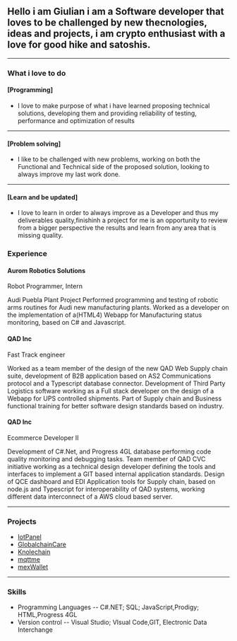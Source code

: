 ## Hello i am Giulian i am a Software developer that loves to be challenged by new thecnologies, ideas and projects, i am crypto enthusiast with a love for good hike and satoshis.


---

### What i love to do

#### [Programming]
- I love to make purpose of what i have learned  proposing technical solutions, developing them and providing reliability of testing, performance and optimization of results
---
#### [Problem solving]
- I like to be challenged with new problems, working on both the Functional and Technical side of the proposed solution, looking to always improve my last work done.
---
#### [Learn and be updated]
- I love to learn in order to always improve as a Developer and thus my deliverables quality,finishinh a project for me is an opportunity to review from a bigger perspective the results and learn from any area that is missing quality.

### Experience
#### Aurom Robotics Solutions
Robot Programmer, Intern

Audi Puebla Plant Project
Performed programming and testing  of robotic arms routines for  Audi new manufacturing plants.
Worked as a developer on the implementation of a(HTML4) Webapp for Manufacturing status monitoring, based on C#   and Javascript.

#### QAD Inc
Fast Track engineer 


Worked as a team member of the design of the new QAD Web Supply chain suite, development of B2B application based on AS2 Communications protocol and a Typescript database connector.
Development of Third Party Logistics software working as a Full stack developer on the design of a Webapp for UPS controlled shipments.
Part of Supply chain and Business functional training for better software design standards based on industry.

#### QAD Inc
Ecommerce Developer II

Development of C#.Net, and Progress 4GL database performing code quality monitoring and debugging tasks.
Team member of QAD CVC initiative working as a technical design developer defining the tools and interfaces to implement a GIT based internal application standards.
Design of QCE dashboard and EDI Application tools for Supply chain, based on node.js and Typescript for interoperability of QAD systems, working  different data interconnect of  a AWS cloud based server.

---
### Projects
- [IotPanel](http://example.com/)
- [GlobalchainCare](http://example.com/)
- [Knolechain](http://example.com/)
- [mqttme](http://example.com/)
- [mexWallet](http://example.com/)

---
### Skills
- Programming Languages
-- C#.NET; SQL; JavaScript,Prodigy; HTML,Progress 4GL
- Version control
-- Visual Studio; VIsual Code,GIT, Electronic Data Interchange
